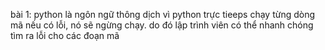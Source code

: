 bài 1:
python là ngôn ngữ thông dịch vì python trực tieeps chạy từng dòng mã nếu có lỗi, nó sẽ ngừng chạy. do đó lập trình viên có thể nhanh chóng tìm ra lỗi cho các đoạn mã